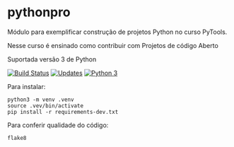 # pythonpro
Módulo para exemplificar construção de projetos Python no curso PyTools.

Nesse curso é ensinado como contribuir com Projetos de código Aberto

Suportada versão 3 de Python

[![Build Status](https://travis-ci.org/joaby12/pythonpro.svg?branch=master)](https://travis-ci.org/joaby12/pythonpro)
[![Updates](https://pyup.io/repos/github/joaby12/pythonpro/shield.svg)](https://pyup.io/repos/github/joaby12/pythonpro/)
[![Python 3](https://pyup.io/repos/github/joaby12/pythonpro/python-3-shield.svg)](https://pyup.io/repos/github/joaby12/pythonpro/)


Para instalar:
```Console
python3 -m venv .venv
source .vev/bin/activate
pip install -r requirements-dev.txt

```

Para conferir qualidade do código:

```console
flake8
```